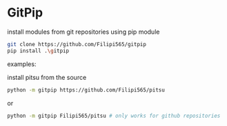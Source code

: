 # GitPip

install modules from git repositories using pip module

```bash
git clone https://github.com/Filipi565/gitpip
pip install .\gitpip
```

examples:

install pitsu from the source

```bash
python -m gitpip https://github.com/Filipi565/pitsu
```

or 

```bash
python -m gitpip Filipi565/pitsu # only works for github repositories
```